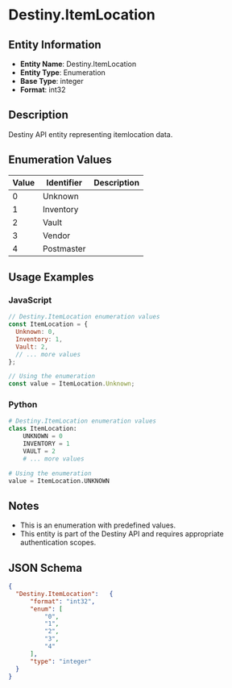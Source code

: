 # Destiny.ItemLocation

## Entity Information
- **Entity Name**: Destiny.ItemLocation
- **Entity Type**: Enumeration
- **Base Type**: integer
- **Format**: int32

## Description
Destiny API entity representing itemlocation data.

## Enumeration Values

| Value | Identifier | Description |
|-------|------------|-------------|
| 0 | Unknown |  |
| 1 | Inventory |  |
| 2 | Vault |  |
| 3 | Vendor |  |
| 4 | Postmaster |  |

## Usage Examples

### JavaScript
```javascript
// Destiny.ItemLocation enumeration values
const ItemLocation = {
  Unknown: 0,
  Inventory: 1,
  Vault: 2,
  // ... more values
};

// Using the enumeration
const value = ItemLocation.Unknown;
```

### Python
```python
# Destiny.ItemLocation enumeration values
class ItemLocation:
    UNKNOWN = 0
    INVENTORY = 1
    VAULT = 2
    # ... more values

# Using the enumeration
value = ItemLocation.UNKNOWN
```

## Notes
- This is an enumeration with predefined values.
- This entity is part of the Destiny API and requires appropriate authentication scopes.

## JSON Schema
```json
{
  "Destiny.ItemLocation":   {
      "format": "int32",
      "enum": [
          "0",
          "1",
          "2",
          "3",
          "4"
      ],
      "type": "integer"
  }
}
```
